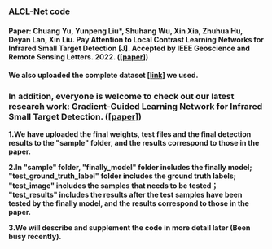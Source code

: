 ### ALCL-Net code   
#### Paper: **Chuang Yu**, Yunpeng Liu*, Shuhang Wu, Xin Xia, Zhuhua Hu, Deyan Lan, Xin Liu. Pay Attention to Local Contrast Learning Networks for Infrared Small Target Detection [J]. Accepted by IEEE Geoscience and Remote Sensing Letters. 2022. ([[paper](https://ieeexplore.ieee.org/document/9785618)])  

#### We also uploaded the complete dataset [[link](https://github.com/YuChuang1205/SIRST-dataset-MLCL-Net-version)] we used.  

### In addition, everyone is welcome to check out our latest research work: Gradient-Guided Learning Network for Infrared Small Target Detection. ([[paper](https://ieeexplore.ieee.org/abstract/document/10230271)])   

**1.We have uploaded the final weights, test files and the final detection results to the "sample" folder, and the results correspond to those in the paper.**     

**2.In "sample" folder, "finally_model" folder includes the finally model; "test_ground_truth_label" folder includes the ground truth labels; "test_image" includes the samples that needs to be tested； "test_results" includes the results after the test samples have been tested by the finally model, and the results correspond to those in the paper.**

**3.We will describe and supplement the code in more detail later (Been busy recently).**
